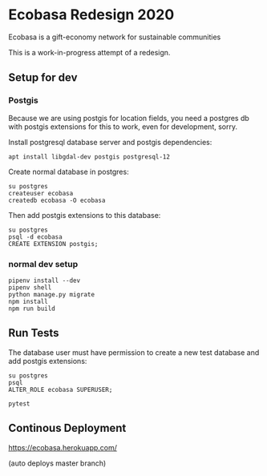 # Ecobasa Redesign 2020
Ecobasa is a gift-economy network for sustainable communities

This is a work-in-progress attempt of a redesign.


## Setup for dev

### Postgis
Because we are using postgis for location fields,
you need a postgres db with postgis extensions for this to work, even for development, sorry.

Install postgresql database server and postgis dependencies:
```
apt install libgdal-dev postgis postgresql-12
```

Create normal database in postgres:
```
su postgres
createuser ecobasa
createdb ecobasa -O ecobasa
```

Then add postgis extensions to this database:
```
su postgres
psql -d ecobasa
CREATE EXTENSION postgis;
```

### normal dev setup
```
pipenv install --dev
pipenv shell
python manage.py migrate
npm install
npm run build
```

## Run Tests

The database user must have permission to create a new test database and add postgis extensions:
```
su postgres
psql
ALTER_ROLE ecobasa SUPERUSER;
```

```
pytest
```

## Continous Deployment
https://ecobasa.herokuapp.com/

(auto deploys master branch)